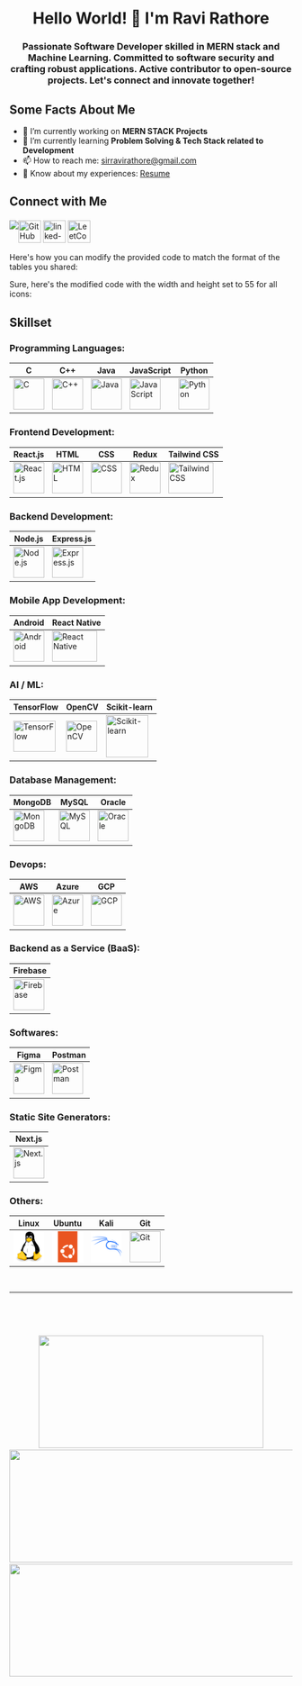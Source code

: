 <h1 align="center">Hello World! 👋 I'm Ravi Rathore</h1>

<h3 align="center">Passionate Software Developer skilled in MERN stack and Machine Learning. Committed to software security and crafting robust applications. Active contributor to open-source projects. Let's connect and innovate together!</h5>

<h2 align="left">Some Facts About Me</h2>

- 🔭 I’m currently working on **MERN STACK Projects**
- 🌱 I’m currently learning **Problem Solving & Tech Stack related to Development**
- 📫 How to reach me: [sirravirathore@gmail.com](mailto:sirravirathore@gmail.com)
- 📄 Know about my experiences: [Resume](https://www.canva.com/design/DAGBoIuvTCA/OwxoWETtnzSFIhYBKhQI7A/view?utm_content=DAGBoIuvTCA&utm_campaign=designshare&utm_medium=link&utm_source=editor)




<h2 align="left">Connect with Me
<p align="left" > 
<img align="left" src="https://komarev.com/ghpvc/?username=ravi-rathore-securedev&label=Profile%20views&color=0e75b6&style=flat" />
</p></h2>


<p align='left' style="margin:50">
  <a href="https://github.com/ravi-rathore-securedev"><img src="https://raw.githubusercontent.com/ryantusi/Github_Profile_README_Generator/main/src/images/icons/Social/github.svg" width="40" height='40' title="GitHub"/></a> 
<a href="www.linkedin.com/in/ravi-rathore-securedev"><img src="https://raw.githubusercontent.com/ryantusi/Github_Profile_README_Generator/main/src/images/icons/Social/linked-in-alt.svg" width="40" height='40' title="linked-in-alt"/></a> 
  <a href="https://www.leetcode.com/sirravirathore"><img src="https://raw.githubusercontent.com/ryantusi/Github_Profile_README_Generator/main/src/images/icons/Social/leet-code.svg" width="40" height='40' title="LeetCode"/></a>
</p>

Here's how you can modify the provided code to match the format of the tables you shared:

Sure, here's the modified code with the width and height set to 55 for all icons:

<h2 align="left">Skillset</h2>

### Programming Languages:

| C | C++ | Java | JavaScript | Python |
|----------|----------|----------|----------|----------|
| <img src="https://raw.githubusercontent.com/ryantusi/Github_Profile_README_Generator/main/src/images/icons/ProgrammingLanguages/c.svg" width='55' height='55' title='C'/> | <img src="https://raw.githubusercontent.com/ryantusi/Github_Profile_README_Generator/main/src/images/icons/ProgrammingLanguages/cpp.svg" width='55' height='55' title='C++'/> | <img src="https://raw.githubusercontent.com/ryantusi/Github_Profile_README_Generator/main/src/images/icons/ProgrammingLanguages/java.svg" width='55' height='55' title='Java'/> | <img src="https://raw.githubusercontent.com/ryantusi/Github_Profile_README_Generator/main/src/images/icons/ProgrammingLanguages/javascript.svg" width='55' height='55' title='JavaScript'/> | <img src="https://raw.githubusercontent.com/ryantusi/Github_Profile_README_Generator/main/src/images/icons/ProgrammingLanguages/python.svg" width='55' height='55' title='Python'/> |

### Frontend Development:

| React.js | HTML | CSS | Redux | Tailwind CSS |
|----------|----------|----------|----------|----------|
| <img src="https://raw.githubusercontent.com/ryantusi/Github_Profile_README_Generator/main/src/images/icons/FrontendDevelopment/reactjs.svg" width='55' height='55' title='React.js'/> | <img src="https://raw.githubusercontent.com/ryantusi/Github_Profile_README_Generator/main/src/images/icons/FrontendDevelopment/html.svg" width='55' height='55' title='HTML'/> | <img src="https://raw.githubusercontent.com/ryantusi/Github_Profile_README_Generator/main/src/images/icons/FrontendDevelopment/css.svg" width='55' height='55' title='CSS'/> | <img src="https://raw.githubusercontent.com/ryantusi/Github_Profile_README_Generator/main/src/images/icons/FrontendDevelopment/redux.svg" width='55' height='55' title='Redux'/> | <img src="https://raw.githubusercontent.com/ryantusi/Github_Profile_README_Generator/main/src/images/icons/FrontendDevelopment/tailwind.svg" width='80' height='55' title='Tailwind CSS'/> |

### Backend Development:

| Node.js | Express.js |
|----------|----------|
| <img src="https://raw.githubusercontent.com/ryantusi/Github_Profile_README_Generator/main/src/images/icons/BackendDevelopment/nodejs.svg" width='55' height='55' title='Node.js'/> | <img src="https://raw.githubusercontent.com/ryantusi/Github_Profile_README_Generator/main/src/images/icons/BackendDevelopment/express.svg" width='55' height='55' title='Express.js'/> |

### Mobile App Development:

| Android | React Native |
|----------|----------|
| <img src="https://raw.githubusercontent.com/ryantusi/Github_Profile_README_Generator/main/src/images/icons/MobileAppDevelopment/android.svg" width='55' height='55' title='Android'/> | <img src="https://raw.githubusercontent.com/ryantusi/Github_Profile_README_Generator/main/src/images/icons/MobileAppDevelopment/reactnative.svg" width='80' height='55' title='React Native'/> |

### AI / ML:

| TensorFlow | OpenCV | Scikit-learn |
|----------|----------|----------|
| <img src="https://raw.githubusercontent.com/ryantusi/Github_Profile_README_Generator/main/src/images/icons/AIML/tensorflow.svg" width='75' height='55' title='TensorFlow'/> | <img src="https://raw.githubusercontent.com/ryantusi/Github_Profile_README_Generator/main/src/images/icons/AIML/opencv.svg" width='55' height='55' title='OpenCV'/> | <img src="https://raw.githubusercontent.com/ryantusi/Github_Profile_README_Generator/main/src/images/icons/AIML/scikit.svg" width='75' height='75' title='Scikit-learn'/> |

### Database Management:

| MongoDB | MySQL | Oracle |
|----------|----------|----------|
| <img src="https://raw.githubusercontent.com/ryantusi/Github_Profile_README_Generator/main/src/images/icons/Database/mongodb.svg" width='55' height='55' title='MongoDB'/> | <img src="https://raw.githubusercontent.com/ryantusi/Github_Profile_README_Generator/main/src/images/icons/Database/mysql.svg" width='55' height='55' title='MySQL'/> | <img src="https://raw.githubusercontent.com/ryantusi/Github_Profile_README_Generator/main/src/images/icons/Database/oracle.svg" width='55' height='55' title='Oracle'/> |

### Devops:

| AWS | Azure | GCP |
|----------|----------|----------|
| <img src="https://raw.githubusercontent.com/ryantusi/Github_Profile_README_Generator/main/src/images/icons/Devops/aws.svg" width='55' height='55' title='AWS'/> | <img src="https://raw.githubusercontent.com/ryantusi/Github_Profile_README_Generator/main/src/images/icons/Devops/azure.svg" width='55' height='55' title='Azure'/> | <img src="https://raw.githubusercontent.com/ryantusi/Github_Profile_README_Generator/main/src/images/icons/Devops/gcp.svg" width='55' height='55' title='GCP'/> |

### Backend as a Service (BaaS):

| Firebase |
|----------|
| <img src="https://raw.githubusercontent.com/ryantusi/Github_Profile_README_Generator/main/src/images/icons/BaaS/firebase.svg" width='55' height='55' title='Firebase'/> |

### Softwares:

| Figma | Postman |
|----------|----------|
| <img src="https://raw.githubusercontent.com/ryantusi/Github_Profile_README_Generator/main/src/images/icons/Software/figma.svg" width='55' height='55' title='Figma'/> | <img src="https://raw.githubusercontent.com/ryantusi/Github_Profile_README_Generator/main/src/images/icons/Software/postman.svg" width='55' height='55' title='Postman'/> |

### Static Site Generators:

| Next.js |
|----------|
| <img src="https://raw.githubusercontent.com/ryantusi/Github_Profile_README_Generator/main/src/images/icons/StaticSiteGenerators/nextjs.svg" width='55' height='55' title='Next.js'/> |

### Others:


| Linux | Ubuntu | Kali | Git|
|----------|----------|----------|----------|
| <img src="https://github.com/devicons/devicon/blob/master/icons/linux/linux-original.svg" title="Linux" alt="Linux" width="55" height="55"/> | <img src="https://github.com/devicons/devicon/blob/master/icons/ubuntu/ubuntu-original.svg" title="Ubuntu" alt="Ubuntu" width="55" height="55"/> | <img src="https://github.com/canaleal/devicon/blob/new-icon-kali-linux/icons/kalilinux/kalilinux-original-wordmark.svg" title="Linux" alt="Linux" width="55" height="55"/> | <img src="https://raw.githubusercontent.com/ryantusi/Github_Profile_README_Generator/main/src/images/icons/Other/git.svg" width='55' height='55' title='Git'/> |



<br><hr><br>
<div id="header" align="center">
  <img src="https://komarev.com/ghpvc/?username=ravi-rathore-securedev&style=for-the-badge&color=orange" alt=""/>
</div>
<p align="center">
    <img width="400" height="200" src="https://github-readme-stats.vercel.app/api/top-langs/?username=ravi-rathore-securedev&size_weight=0.15&count_weight=0.5&layout=compact&theme=vision-friendly-dark">
  
  <img width="600" height="200" src="https://github-readme-stats.vercel.app/api?username=ravi-rathore-securedev&show_icons=true&theme=vision-friendly-dark">

  <img width="800" height="200" align="left" src="https://github-readme-streak-stats.herokuapp.com/?user=ravi-rathore-securedev&size_weight=0.15&count_weight=0.5&layout=compact&theme=vision-friendly-dark" />
  
</p>




